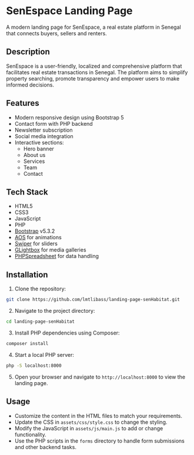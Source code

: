 # SenEspace Landing Page

A modern landing page for SenEspace, a real estate platform in Senegal that connects buyers, sellers and renters.

## Description

SenEspace is a user-friendly, localized and comprehensive platform that facilitates real estate transactions in Senegal. The platform aims to simplify property searching, promote transparency and empower users to make informed decisions.

## Features

- Modern responsive design using Bootstrap 5
- Contact form with PHP backend
- Newsletter subscription
- Social media integration
- Interactive sections:
  - Hero banner
  - About us
  - Services
  - Team
  - Contact

## Tech Stack

- HTML5
- CSS3
- JavaScript
- PHP
- [Bootstrap](https://getbootstrap.com/) v5.3.2
- [AOS](https://michalsnik.github.io/aos/) for animations
- [Swiper](https://swiperjs.com/) for sliders
- [GLightbox](https://biati-digital.github.io/glightbox/) for media galleries
- [PHPSpreadsheet](https://github.com/PHPOffice/PhpSpreadsheet) for data handling

## Installation

1. Clone the repository:
```sh
git clone https://github.com/lmtlibass/landing-page-senHabitat.git
```

2. Navigate to the project directory:
```sh
cd landing-page-senHabitat
```

3. Install PHP dependencies using Composer:
```sh
composer install
```

4. Start a local PHP server:
```sh
php -S localhost:8000
```

5. Open your browser and navigate to `http://localhost:8000` to view the landing page.

## Usage

- Customize the content in the HTML files to match your requirements.
- Update the CSS in `assets/css/style.css` to change the styling.
- Modify the JavaScript in `assets/js/main.js` to add or change functionality.
- Use the PHP scripts in the `forms` directory to handle form submissions and other backend tasks.